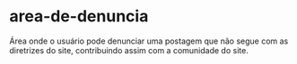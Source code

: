 # area-de-denuncia
Área onde o usuário pode denunciar uma postagem que não segue com as diretrizes do site, contribuindo assim com a comunidade do site.
